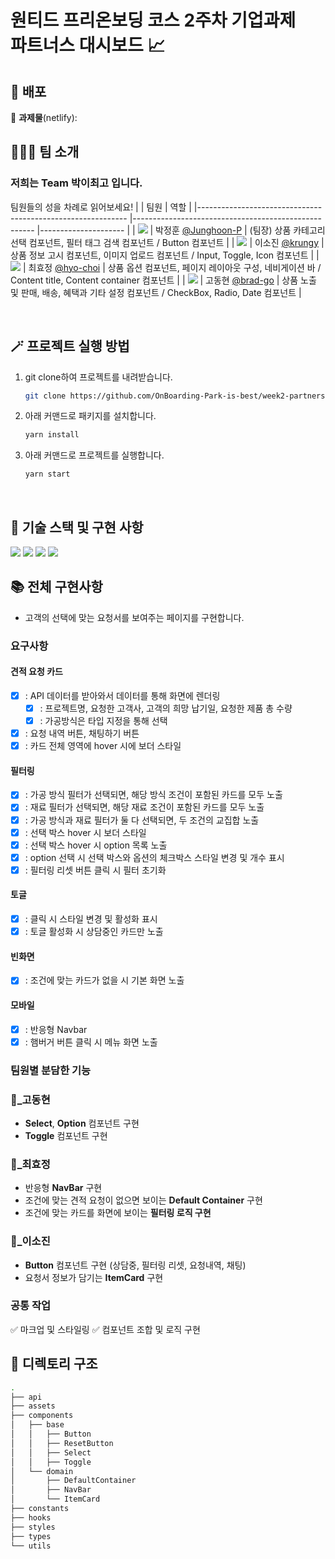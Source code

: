<h1>원티드 프리온보딩 코스 2주차 기업과제<br />
파트너스 대시보드 📈</h1>

## 🚀 배포

🔗 **과제물**(netlify): <br>

## 🧑‍🤝‍🧑 팀 소개

### 저희는 Team **박이최고** 입니다.

팀원들의 성을 차례로 읽어보세요! | | 팀원 | 역할 | |------------------------------------------------------------ |----------------------------------------------------- |--------------------- | | ![](https://avatars.githubusercontent.com/u/77766769?s=25) | 박정훈 [@Junghoon-P](https://github.com/Junghoon-P) | (팀장) 상품 카테고리 선택 컴포넌트, 필터 태그 검색 컴포넌트 / Button 컴포넌트 | | ![](https://avatars.githubusercontent.com/u/71081893?s=25) | 이소진 [@krungy](https://github.com/krungy) | 상품 정보 고시 컴포넌트, 이미지 업로드 컴포넌트 / Input, Toggle, Icon 컴포넌트 | | ![](https://avatars.githubusercontent.com/u/57004991?s=25) | 최효정 [@hyo-choi](https://github.com/hyo-choi) | 상품 옵션 컴포넌트, 페이지 레이아웃 구성, 네비게이션 바 / Content title, Content container 컴포넌트 | | ![](https://avatars.githubusercontent.com/u/68905615?s=25) | 고동현 [@brad-go](https://github.com/brad-go) | 상품 노출 및 판매, 배송, 혜택과 기타 설정 컴포넌트 / CheckBox, Radio, Date 컴포넌트 |

<br>

## 🪄 프로젝트 실행 방법

1. git clone하여 프로젝트를 내려받습니다.
   ```bash
   git clone https://github.com/OnBoarding-Park-is-best/week2-partners-dashboard.git
   ```
2. 아래 커맨드로 패키지를 설치합니다.
   ```bash
   yarn install
   ```
3. 아래 커맨드로 프로젝트를 실행합니다.
   ```bash
   yarn start
   ```

<br>

## 🧰 기술 스택 및 구현 사항

![](https://img.shields.io/badge/TypeScript-3178C6?style=for-the-badge&logo=TypeScript&logoColor=white) ![](https://img.shields.io/badge/React-20232A?style=for-the-badge&logo=react&logoColor=61DAFB) ![](https://img.shields.io/badge/styled--components-DB7093?style=for-the-badge&logo=styled-components&logoColor=white) ![](https://img.shields.io/badge/Storybook-FF4785?style=for-the-badge&logo=Storybook&logoColor=white)

## 📚 전체 구현사항

- 고객의 선택에 맞는 요청서를 보여주는 페이지를 구현합니다.

### 요구사항

#### 견적 요청 카드

- [x] : API 데이터를 받아와서 데이터를 통해 화면에 렌더링
  - [x] : 프로젝트명, 요청한 고객사, 고객의 희망 납기일, 요청한 제품 총 수량
  - [x] : 가공방식은 타입 지정을 통해 선택
- [x] : 요청 내역 버튼, 채팅하기 버튼
- [x] : 카드 전체 영역에 hover 시에 보더 스타일

#### 필터링

- [x] : 가공 방식 필터가 선택되면, 해당 방식 조건이 포함된 카드를 모두 노출
- [x] : 재료 필터가 선택되면, 해당 재료 조건이 포함된 카드를 모두 노출
- [x] : 가공 방식과 재료 필터가 둘 다 선택되면, 두 조건의 교집합 노출
- [x] : 선택 박스 hover 시 보더 스타일
- [x] : 선택 박스 hover 시 option 목록 노출
- [x] : option 선택 시 선택 박스와 옵션의 체크박스 스타일 변경 및 개수 표시
- [x] : 필터링 리셋 버튼 클릭 시 필터 초기화

#### 토글

- [x] : 클릭 시 스타일 변경 및 활성화 표시
- [x] : 토글 활성화 시 상담중인 카드만 노출

#### 빈화면

- [x] : 조건에 맞는 카드가 없을 시 기본 화면 노출

#### 모바일

- [x] : 반응형 Navbar
- [x] : 햄버거 버튼 클릭 시 메뉴 화면 노출

### 팀원별 분담한 기능

### :checkered_flag:\_고동현

- **Select**, **Option** 컴포넌트 구현
- **Toggle** 컴포넌트 구현

### :bus:\_최효정

- 반응형 **NavBar** 구현
- 조건에 맞는 견적 요청이 없으면 보이는 **Default Container** 구현
- 조건에 맞는 카드를 화면에 보이는 **필터링 로직 구현**

### :flower_playing_cards:\_이소진

- **Button** 컴포넌트 구현 (상담중, 필터링 리셋, 요청내역, 채팅)
- 요청서 정보가 담기는 **ItemCard** 구현

### 공통 작업

:white_check_mark: 마크업 및 스타일링 :white_check_mark: 컴포넌트 조합 및 로직 구현 <br>

## 📂 디렉토리 구조

```bash
.
├── api
├── assets
├── components
│   ├── base
│   │   ├── Button
│   │   ├── ResetButton
│   │   ├── Select
│   │   ├── Toggle
│   └── domain
│       ├── DefaultContainer
│       ├── NavBar
│       └── ItemCard
├── constants
├── hooks
├── styles
├── types
└── utils
```
